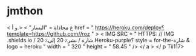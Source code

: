 # jmthon

< ع  محاذاة = "اليسار" > < و  أ href = " https://heroku.com/deploy؟template=https://github.com//roz " >  < IMG  SRC = " HTTPS: // IMG .shields.io / شارة / نشر٪ 20 إلى٪ 20 Heroku-purple؟ style = for-the-شارة & logo = heroku "  width = " 320 "  height = " 58.45 " /> </ a > </ p Tii117>

